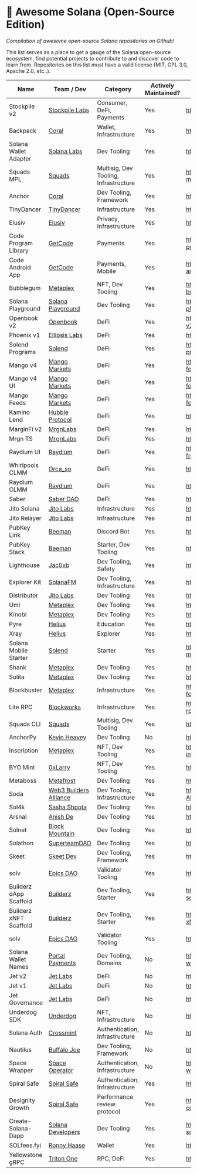 # 🚀 Awesome Solana (Open-Source Edition)

_Compilation of awesome open-source Solana repositories on Github!_

This list serves as a place to get a gauge of the Solana open-source ecosystem, find potential projects to contribute to and discover code to learn from. Repositories on this list must have a valid license (MIT, GPL 3.0, Apache 2.0, etc..).

| Name                   | Team / Dev                                                    | Category                              | Actively Maintained? | Link                                                             |
| ---------------------- | ------------------------------------------------------------- | ------------------------------------- | -------------------- | ---------------------------------------------------------------- |
| Stockpile v2           | [Stockpile Labs](https://twitter.com/GoStockpile)             | Consumer, DeFi, Payments              | Yes                  | <https://github.com/StockpileLabs/stockpile-v2>                  |
| Backpack               | [Coral](https://twitter.com/xNFT_Backpack)                    | Wallet, Infrastructure                | Yes                  | <https://github.com/coral-xyz/backpack>                          |
| Solana Wallet Adapter  | [Solana Labs](https://twitter.com/solana)                     | Dev Tooling                           | Yes                  | <https://github.com/solana-labs/wallet-adapter>                  |
| Squads MPL             | [Squads](https://twitter.com/squadsprotocol)                  | Multisig, Dev Tooling, Infrastructure | Yes                  | <https://github.com/Squads-Protocol/squads-mpl>                  |
| Anchor                 | [Coral](https://twitter.com/xNFT_Backpack)                    | Dev Tooling, Framework                | Yes                  | <https://github.com/coral-xyz/anchor>                            |
| TinyDancer             | [TinyDancer](https://twitter.com/tinydancerio)                | Infrastructure                        | Yes                  | <https://github.com/tinydancer-io/tinydancer>                    |
| Elusiv                 | [Elusiv](https://twitter.com/elusivprivacy)                   | Privacy, Infrastructure               | Yes                  | <https://github.com/elusiv-privacy/elusiv>                       |
| Code Program Library   | [GetCode](https://twitter.com/getcode)                        | Payments                              | Yes                  | <https://github.com/code-payments/code-program-library>          |
| Code Android App       | [GetCode](https://twitter.com/getcode)                        | Payments, Mobile                      | Yes                  | <https://github.com/code-payments/code-android-app>              |
| Bubblegum              | [Metaplex](https://twitter.com/metaplex)                      | NFT, Dev Tooling                      | Yes                  | <https://github.com/metaplex-foundation/mpl-bubblegum>           |
| Solana Playground      | [Solana Playground](https://github.com/solana-playground)     | Dev Tooling                           | Yes                  | <https://github.com/solana-playground/solana-playground>         |
| Openbook v2            | [Openbook](https://twitter.com/openbookdex)                   | DeFi                                  | Yes                  | <https://github.com/openbook-dex/openbook-v2>                    |
| Phoenix v1             | [Ellipsis Labs](https://twitter.com/ellipsis_labs)            | DeFi                                  | Yes                  | <https://github.com/Ellipsis-Labs/phoenix-v1>                    |
| Solend Programs        | [Solend](https://twitter.com/solendprotocol)                  | DeFi                                  | Yes                  | <https://github.com/solendprotocol/solana-program-library>       |
| Mango v4               | [Mango Markets](https://twitter.com/mangomarkets)             | DeFi                                  | Yes                  | <https://github.com/blockworks-foundation/mango-v4>              |
| Mango v4 UI            | [Mango Markets](https://twitter.com/mangomarkets)             | DeFi                                  | Yes                  | <https://github.com/blockworks-foundation/mango-v4-ui>           |
| Mango Feeds            | [Mango Markets](https://twitter.com/mangomarkets)             | DeFi                                  | Yes                  | <https://github.com/blockworks-foundation/mango-feeds>           |
| Kamino Lend            | [Hubble Protocol](https://twitter.com/Kamino_Finance)         | DeFi                                  | Yes                  | <https://github.com/Kamino-Finance/klend>                        |
| MarginFi v2            | [MrgnLabs](https://twitter.com/marginfi)                      | DeFi                                  | Yes                  | <https://github.com/mrgnlabs/marginfi-v2>                        |
| Mrgn TS                | [MrgnLabs](https://twitter.com/marginfi)                      | DeFi                                  | Yes                  | <https://github.com/mrgnlabs/mrgn-ts>                            |
| Raydium UI             | [Raydium](https://twitter.com/raydiumprotocol)                | DeFi                                  | Yes                  | <https://github.com/raydium-io/raydium-frontend>                 |
| Whirlpools CLMM        | [Orca_so](https://twitter.com/orca_so)                        | DeFi                                  | Yes                  | <https://github.com/orca-so/whirlpools>                          |
| Raydium CLMM           | [Raydium](https://twitter.com/RaydiumProtocol)                | DeFi                                  | Yes                  | <https://github.com/raydium-io/raydium-clmm>                     |
| Saber                  | [Saber DAO](https://twitter.com/The_Saber_DAO)                | DeFi                                  | Yes                  | <https://github.com/saber-hq/stable-swap>                        |
| Jito Solana            | [Jito Labs](https://twitter.com/jito_sol)                     | Infrastructure                        | Yes                  | <https://github.com/jito-foundation/jito-solana>                 |
| Jito Relayer           | [Jito Labs](https://twitter.com/jito_sol)                     | Infrastructure                        | Yes                  | <https://github.com/jito-foundation/jito-relayer>                |
| PubKey Link            | [Beeman](https://twitter.com/beeman_nl)                       | Discord Bot                           | Yes                  | <https://github.com/pubkeyapp/pubkey-link>                       |
| PubKey Stack           | [Beeman](https://twitter.com/beeman_nl)                       | Starter, Dev Tooling                  | Yes                  | <https://github.com/pubkeyapp/pubkey-stack>                      |
| Lighthouse             | [Jac0xb](https://twitter.com/jacobdotsol)                     | Dev Tooling, Safety                   | Yes                  | <https://github.com/Jac0xb/lighthouse>                           |
| Explorer Kit           | [SolanaFM](https://twitter.com/solanafm)                      | Dev Tooling, Infrastructure           | Yes                  | <https://github.com/solana-fm/explorer-kit>                      |
| Distributor            | [Jito Labs](https://twitter.com/jito_sol)                     | Dev Tooling                           | Yes                  | <https://github.com/jito-foundation/distributor>                 |
| Umi                    | [Metaplex](https://twitter.com/metaplex)                      | Dev Tooling                           | Yes                  | <https://github.com/metaplex-foundation/umi>                     |
| Kinobi                 | [Metaplex](https://twitter.com/metaplex)                      | Dev Tooling                           | Yes                  | <https://github.com/metaplex-foundation/kinobi>                  |
| Pyre                   | [Helius](https://twitter.com/heliuslabs)                      | Education                             | Yes                  | <https://github.com/helius-labs/pyre>                            |
| Xray                   | [Helius](https://twitter.com/heliuslabs)                      | Explorer                              | Yes                  | <https://github.com/helius-labs/xray>                            |
| Solana Mobile Starter  | [Solend](https://twitter.com/solendprotocol)                  | Starter                               | Yes                  | <https://github.com/solendprotocol/solana-mobile-starter-kit>    |
| Shank                  | [Metaplex](https://twitter.com/metaplex)                      | Dev Tooling                           | Yes                  | <https://github.com/metaplex-foundation/shank>                   |
| Solita                 | [Metaplex](https://twitter.com/metaplex)                      | Dev Tooling                           | Yes                  | <https://github.com/metaplex-foundation/solita>                  |
| Blockbuster            | [Metaplex](https://twitter.com/metaplex)                      | Infrastructure                        | Yes                  | <https://github.com/metaplex-foundation/blockbuster>             |
| Lite RPC               | [Blockworks](https://twitter.com/blockworks_)                 | Infrastructure                        | Yes                  | <https://github.com/blockworks-foundation/lite-rpc>              |
| Squads CLI             | [Squads](https://twitter.com/squadsprotocol)                  | Multisig, Dev Tooling                 | Yes                  | <https://github.com/Squads-Protocol/squads-cli>                  |
| AnchorPy               | [Kevin Heavey](https://twitter.com/metaplex)                  | Dev Tooling                           | No                   | <https://github.com/kevinheavey/anchorpy>                        |
| Inscription            | [Metaplex](https://twitter.com/metaplex)                      | NFT, Dev Tooling                      | Yes                  | <https://github.com/metaplex-foundation/mpl-inscription>         |
| BYO Mint               | [0xLarry](https://twitter.com/0xLarry8)                       | NFT, Dev Tooling                      | Yes                  | <https://github.com/0xlarry/byo_mint>                            |
| Metaboss               | [Metafrost](https://github.com/samuelvanderwaal/metaboss)     | Dev Tooling                           | Yes                  | <https://github.com/samuelvanderwaal/metaboss>                   |
| Soda                   | [Web3 Builders Alliance](https://twitter.com/comebuidlwithus) | Dev Tooling, Infrastructure           | Yes                  | <https://github.com/Web3-Builders-Alliance/soda>                 |
| Sol4k                  | [Sasha Shpota](https://twitter.com/sashashpota)               | Dev Tooling                           | Yes                  | <https://github.com/sol4k/sol4k>                                 |
| Arsnal                 | [Anish De](https://twitter.com/anishde10)                     | Dev Tooling                           | Yes                  | <https://github.com/AnishDe12020/arsnal>                         |
| Solnet                 | [Block Mountain](https://twitter.com/blockmountainio)         | Dev Tooling                           | Yes                  | <https://github.com/bmresearch/Solnet>                           |
| Solathon               | [SuperteamDAO](https://twitter.com/superteamdao)              | Dev Tooling                           | Yes                  | <https://github.com/SuperteamDAO/solathon>                       |
| Skeet                  | [Skeet Dev](https://twitter.com/SkeetDev)                     | Dev Tooling, Framework                | Yes                  | <https://github.com/elsoul/skeet-cli>                            |
| solv                   | [Epics DAO](https://twitter.com/EpicsDAO2)                    | Validator Tooling                     | Yes                  | <https://github.com/EpicsDAO/solv>                               |
| Builderz dApp Scaffold | [Builderz](https://twitter.com/builderz__)                    | Dev Tooling, Starter                  | Yes                  | <https://github.com/builderz-labs/builderz-solana-dapp-scaffold> |
| Builderz xNFT Scaffold | [Builderz](https://twitter.com/builderz__)                    | Dev Tooling, Starter                  | Yes                  | <https://github.com/builderz-labs/builderz-xNFT-scaffold-next>   |
| solv                   | [Epics DAO](https://twitter.com/EpicsDAO2)                    | Validator Tooling                     | Yes                  | <https://github.com/EpicsDAO/solv>                               |
| Solana Wallet Names    | [Portal Payments](https://twitter.com/portalpayments)         | Dev Tooling, Domains                  | No                   | <https://github.com/portalpayments/solana-wallet-names>          |
| Jet v2                 | [Jet Labs](https://twitter.com/jetprotocol)                   | DeFi                                  | No                   | <https://github.com/jet-lab/jet-v2>                              |
| Jet v1                 | [Jet Labs](https://twitter.com/jetprotocol)                   | DeFi                                  | No                   | <https://github.com/jet-lab/jet-v1>                              |
| Jet Governance         | [Jet Labs](https://twitter.com/jetprotocol)                   | DeFi                                  | No                   | <https://github.com/jet-lab/jet-governance>                      |
| Underdog SDK           | [Underdog](https://twitter.com/backanunderdog)                | NFT, Infrastructure                   | No                   | <https://github.com/UnderdogProtocol/js>                         |
| Solana Auth            | [Crossmint](https://twitter.com/crossmint)                    | Authentication, Infrastructure        | No                   | <https://github.com/Crossmint/solana-auth>                       |
| Nautilus               | [Buffalo Joe](https://twitter.com/realbuffalojoe)             | Dev Tooling, Framework                | No                   | <https://github.com/nautilus-project/nautilus>                   |
| Space Wrapper          | [Space Operator](https://twitter.com/_space_operator)         | Authentication, Infrastructure        | No                   | <https://github.com/space-operator/space-wrapper>                |
| Spiral Safe            | [Spiral Safe](https://twitter.com/spiralsafe)                 | Authentication, Infrastructure        | Yes                  | <https://github.com/Spiral-Safe>                                 |
| Designity Growth       | [Spiral Safe](https://twitter.com/DesignityCom)               | Performance review protocol           | Yes                  | <https://github.com/designitycom/solana-contract>                |
| Create-Solana-Dapp     | [Solana Developers](https://twitter.com/solana_devs)          | Dev Tooling                           | Yes                  | <https://github.com/solana-developers/create-solana-dapp>        |
| SOLfees.fyi            | [Ronny Haase](https://twitter.com/ronnyhaase)                 | Wallet                                | Yes                  | <https://github.com/ronnyhaase/solfees.fyi>                      |
| Yellowstone gRPC  | [Triton One](https://triton.one) | RPC, DeFi | Yes | <https://github.com/rpcpool>